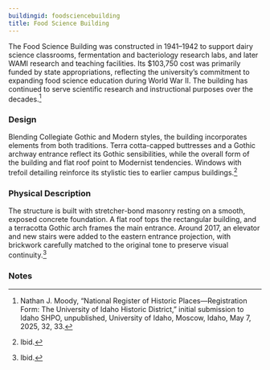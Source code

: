 ```yaml
---
buildingid: foodsciencebuilding
title: Food Science Building
---
```


The Food Science Building was constructed in 1941–1942 to support dairy science classrooms, fermentation and bacteriology research labs, and later WAMI research and teaching facilities. Its $103,750 cost was primarily funded by state appropriations, reflecting the university’s commitment to expanding food science education during World War II. The building has continued to serve scientific research and instructional purposes over the decades.[^1]

### Design

Blending Collegiate Gothic and Modern styles, the building incorporates elements from both traditions. Terra cotta-capped buttresses and a Gothic archway entrance reflect its Gothic sensibilities, while the overall form of the building and flat roof point to Modernist tendencies. Windows with trefoil detailing reinforce its stylistic ties to earlier campus buildings.[^2] 

### Physical Description

The structure is built with stretcher-bond masonry resting on a smooth, exposed concrete foundation. A flat roof tops the rectangular building, and a terracotta Gothic arch frames the main entrance. Around 2017, an elevator and new stairs were added to the eastern entrance projection, with brickwork carefully matched to the original tone to preserve visual continuity.[^3] 

### Notes 

[^1]: Nathan J. Moody, “National Register of Historic Places—Registration Form: The University of Idaho Historic District,” initial submission to Idaho SHPO, unpublished, University of Idaho, Moscow, Idaho, May 7, 2025, 32, 33. 
[^2]: Ibid. 
[^3]: Ibid. 
